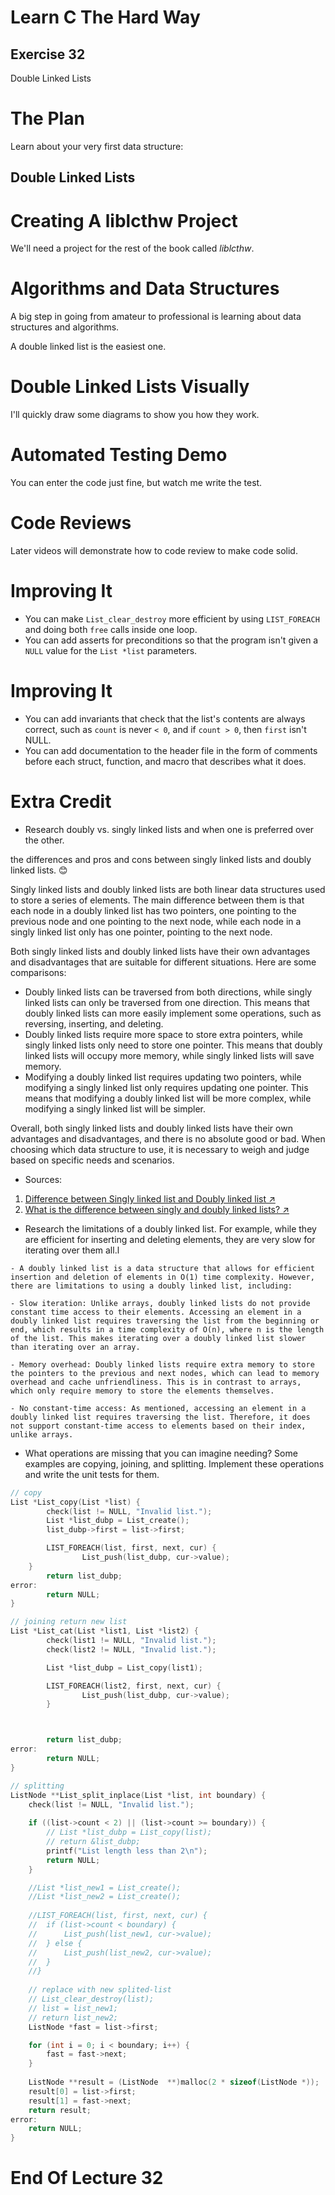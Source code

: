Learn C The Hard Way
=======

Exercise 32
----

Double Linked Lists



The Plan
====

Learn about your very first data structure:

Double Linked Lists
----



Creating A liblcthw Project
====

We'll need a project for the rest of the book called *liblcthw*.



Algorithms and Data Structures
====

A big step in going from amateur to professional is learning
about data structures and algorithms.

A double linked list is the easiest one.



Double Linked Lists Visually
====

I'll quickly draw some diagrams to show you how they work.



Automated Testing Demo
====

You can enter the code just fine, but watch me write
the test.



Code Reviews
====

Later videos will demonstrate how to code review to make code solid.



Improving It
====

* You can make ``List_clear_destroy`` more efficient by using
  ``LIST_FOREACH`` and doing both ``free`` calls inside one
  loop.
* You can add asserts for preconditions so that the program isn't given a ``NULL``
  value for the ``List *list`` parameters.



Improving It
====

* You can add invariants that check that the list's contents are always correct,
  such as ``count`` is never ``< 0``, and if ``count > 0``, then ``first`` isn't NULL.
* You can add documentation to the header file in the form of comments before
  each struct, function, and macro that describes what it does.



Extra Credit
====

* Research doubly vs. singly linked lists and when one is preferred over the other.

the differences and pros and cons between singly linked lists and doubly linked lists. 😊

Singly linked lists and doubly linked lists are both linear data structures used to store a series of elements. The main difference between them is that each node in a doubly linked list has two pointers, one pointing to the previous node and one pointing to the next node, while each node in a singly linked list only has one pointer, pointing to the next node.

Both singly linked lists and doubly linked lists have their own advantages and disadvantages that are suitable for different situations. Here are some comparisons:

- Doubly linked lists can be traversed from both directions, while singly linked lists can only be traversed from one direction. This means that doubly linked lists can more easily implement some operations, such as reversing, inserting, and deleting.
- Doubly linked lists require more space to store extra pointers, while singly linked lists only need to store one pointer. This means that doubly linked lists will occupy more memory, while singly linked lists will save memory.
- Modifying a doubly linked list requires updating two pointers, while modifying a singly linked list only requires updating one pointer. This means that modifying a doubly linked list will be more complex, while modifying a singly linked list will be simpler.

Overall, both singly linked lists and doubly linked lists have their own advantages and disadvantages, and there is no absolute good or bad. When choosing which data structure to use, it is necessary to weigh and judge based on specific needs and scenarios.

-   Sources:
  1. [Difference between Singly linked list and Doubly linked list ↗](https://www.geeksforgeeks.org/difference-between-singly-linked-list-and-doubly-linked-list/)
  2. [What is the difference between singly and doubly linked lists? ↗](https://www.quora.com/What-is-the-difference-between-singly-and-doubly-linked-lists)

* Research the limitations of a doubly linked list.  For example, while they are efficient for inserting and deleting elements, they are very slow for iterating over them all.l

```
- A doubly linked list is a data structure that allows for efficient insertion and deletion of elements in O(1) time complexity. However, there are limitations to using a doubly linked list, including:

- Slow iteration: Unlike arrays, doubly linked lists do not provide constant time access to their elements. Accessing an element in a doubly linked list requires traversing the list from the beginning or end, which results in a time complexity of O(n), where n is the length of the list. This makes iterating over a doubly linked list slower than iterating over an array.

- Memory overhead: Doubly linked lists require extra memory to store the pointers to the previous and next nodes, which can lead to memory overhead and cache unfriendliness. This is in contrast to arrays, which only require memory to store the elements themselves.

- No constant-time access: As mentioned, accessing an element in a doubly linked list requires traversing the list. Therefore, it does not support constant-time access to elements based on their index, unlike arrays.
```
* What operations are missing that you can imagine needing?  Some examples are copying, joining, and splitting.  Implement these operations and write the unit tests for them.

```C
// copy
List *List_copy(List *list) {
        check(list != NULL, "Invalid list.");
        List *list_dubp = List_create();
        list_dubp->first = list->first;

        LIST_FOREACH(list, first, next, cur) {
                List_push(list_dubp, cur->value);
    }
        return list_dubp;
error:
        return NULL;
}

// joining return new list
List *List_cat(List *list1, List *list2) {
        check(list1 != NULL, "Invalid list.");
        check(list2 != NULL, "Invalid list.");

        List *list_dubp = List_copy(list1);

        LIST_FOREACH(list2, first, next, cur) {
                List_push(list_dubp, cur->value);
        }



        return list_dubp;
error:
        return NULL;
}

// splitting
ListNode **List_split_inplace(List *list, int boundary) {
	check(list != NULL, "Invalid list.");
	
	if ((list->count < 2) || (list->count >= boundary)) {
		// List *list_dubp = List_copy(list);
		// return &list_dubp;
		printf("List length less than 2\n");
		return NULL;
	}

	//List *list_new1 = List_create();
	//List *list_new2 = List_create();
	
	//LIST_FOREACH(list, first, next, cur) {
	//	if (list->count < boundary) {
	//		List_push(list_new1, cur->value);
	//	} else {
	//		List_push(list_new2, cur->value);
	//	}
	//}
	
	// replace with new splited-list
	// List_clear_destroy(list);
	// list = list_new1;	
	// return list_new2;
	ListNode *fast = list->first;

	for (int i = 0; i < boundary; i++) {
		fast = fast->next;
	}
	
	ListNode **result = (ListNode  **)malloc(2 * sizeof(ListNode *));
	result[0] = list->first;
	result[1] = fast->next;
	return result;
error:
	return NULL;
}
```


End Of Lecture 32
=====

